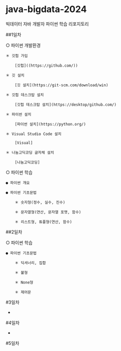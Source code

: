 # java-bigdata-2024
빅데이터 자바 개발자 파이썬 학습 리포지토리

##1일차

○ 파이썬 개발환경

    ＊ 깃헙 가입

        [깃헙]((https://github.com/))

    ＊ 깃 설치

        [깃 설치](https://git-scm.com/download/win)

    ＊ 깃헙 데스크탑 설치

        [깃헙 데스크탑 설치](https://desktop/github.com/)

    ＊ 파이썬 설치

        [파이썬 설치](https://python.org/)

    ＊ Visual Studio Code 설치

        [Visual]

    ＊ 나눔고딕코딩 글자체 설치

        [나눔고딕코딩]

○ 파이썬 학습

    ● 파이썬 개요

    ● 파이썬 기초문법

        ＊ 숫자형(정수, 실수, 진수)

        ＊ 문자열형(연산, 문자열 포맷, 함수)

        ＊ 리스트형, 튜플형(연산, 함수)

##2일차

○ 파이썬 학습

    ● 파이썬 기초문법

        ＊ 딕셔너리, 집합

        ＊ 불형

        ＊ None형

        ＊ 제어문

#3일차

-

#4일차

-

#5일차